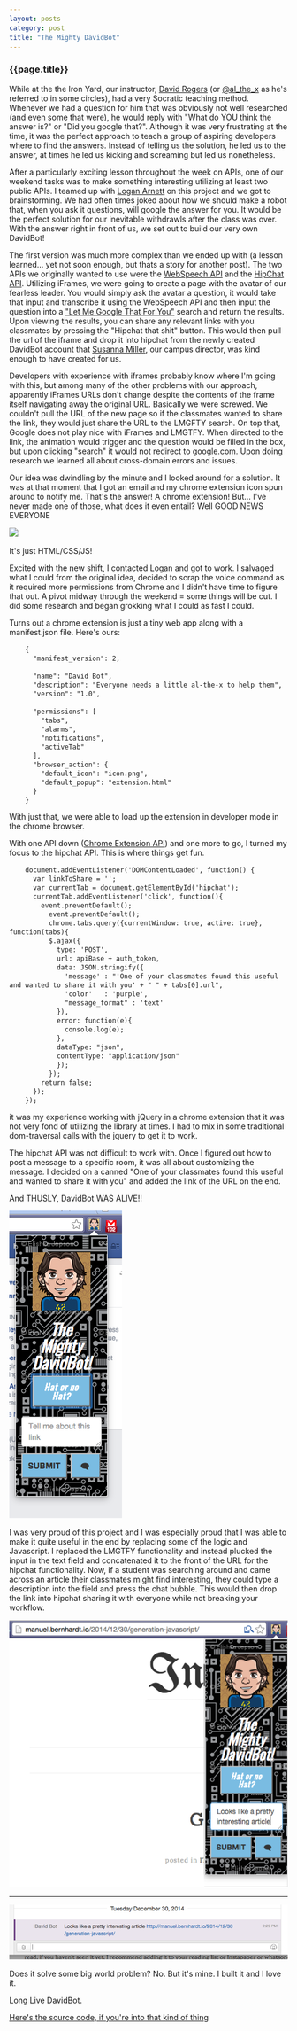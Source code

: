```yaml
---
layout: posts
category: post
title: "The Mighty DavidBot"
---
```


### {{page.title}}

While at the the Iron Yard, our instructor, [David Rogers](http://about.me/al_the_x) (or [@al_the\_x](http://www.twitter.com/al_the_x) as he's referred to in some circles), had a very Socratic teaching method. Whenever we had a question for him that was obviously not well researched (and even some that were), he would reply with "What do YOU think the answer is?" or "Did you google that?". Although it was very frustrating at the time, it was the perfect approach to teach a group of aspiring developers where to find the answers. Instead of telling us the solution, he led us to the answer, at times he led us kicking and screaming but led us nonetheless.

After a particularly exciting lesson throughout the week on APIs, one of our weekend tasks was to make something interesting utilizing at least two public APIs. I teamed up with [Logan Arnett](http://loganarnett.com/) on this project and we got to brainstorming. We had often times joked about how we should make a robot that, when you ask it questions, will google the answer for you. It would be the perfect solution for our inevitable withdrawls after the class was over. With the answer right in front of us, we set out to build our very own DavidBot!

The first version was much more complex than we ended up with (a lesson learned... yet not soon enough, but thats a story for another post). The two APIs we originally wanted to use were the [WebSpeech API](http://www.google.com/intl/en/chrome/demos/speech.html) and the [HipChat API](http://hipchat.com/docs/apiv2/). Utilizing iFrames, we were going to create a page with the avatar of our fearless leader. You would simply ask the avatar a question, it would take that input and transcribe it using the WebSpeech API and then input the question into a ["Let Me Google That For You"](http://lmgtfy.com) search and return the results. Upon viewing the results, you can share any relevant links with you classmates by pressing the "Hipchat that shit" button. This would then pull the url of the iframe and drop it into hipchat from the newly created DavidBot account that [Susanna Miller](https://twitter.com/susannajmiller), our campus director, was kind enough to have created for us.

Developers with experience with iframes probably know where I'm going with this, but among many of the other problems with our approach, apparently iFrames URLs don't change despite the contents of the frame itself navigating away the original URL. Basically we were screwed. We couldn't pull the URL of the new page so if the classmates wanted to share the link, they would just share the URL to the LMGFTY search. On top that, Google does not play nice with iFrames and LMGTFY. When directed to the link, the animation would trigger and the question would be filled in the box, but upon clicking "search" it would not redirect to google.com. Upon doing research we learned all about cross-domain errors and issues.

Our idea was dwindling by the minute and I looked around for a solution. It was at that moment that I got an email and my chrome extension icon spun around to notify me. That's the answer! A chrome extension! But... I've never made one of those, what does it even entail? Well GOOD NEWS EVERYONE

<img src="http://img2.wikia.nocookie.net/__cb20090731021518/en.futurama/images/thumb/a/ad/GoodNewsEveryone.jpg/500px-GoodNewsEveryone.jpg" />

It's just HTML/CSS/JS!

Excited with the new shift, I contacted Logan and got to work. I salvaged what I could from the original idea, decided to scrap the voice command as it required more permissions from Chrome and I didn't have time to figure that out. A pivot midway through the weekend = some things will be cut. I did some research and began grokking what I could as fast I could. 

Turns out a chrome extension is just a tiny web app along with a manifest.json file. Here's ours:



		{
		  "manifest_version": 2,

		  "name": "David Bot",
		  "description": "Everyone needs a little al-the-x to help them",
		  "version": "1.0",

		  "permissions": [
		    "tabs",
		    "alarms",
		    "notifications",
		    "activeTab"
		  ],
		  "browser_action": {
		    "default_icon": "icon.png",
		    "default_popup": "extension.html"
		  }
		}


With just that, we were able to load up the extension in developer mode in the chrome browser. 

With one API down ([Chrome Extension API](https://developer.chrome.com/extensions/api_index)) and one more to go, I turned my focus to the hipchat API. This is where things get fun.


		document.addEventListener('DOMContentLoaded', function() {
		  var linkToShare = '';
		  var currentTab = document.getElementById('hipchat');
		  currentTab.addEventListener('click', function(){
		    event.preventDefault();
		      event.preventDefault();
		      chrome.tabs.query({currentWindow: true, active: true}, function(tabs){
		      $.ajax({
		        type: 'POST',
		        url: apiBase + auth_token,
		        data: JSON.stringify({
		          'message' : "'One of your classmates found this useful and wanted to share it with you' + " " + tabs[0].url",
		          'color'   : 'purple',
		          "message_format" : 'text'
		        }),
		        error: function(e){
		          console.log(e);
		        },
		        dataType: "json",
		        contentType: "application/json"
		        });
		      });
		    return false;
		  });
		});


it was my experience working with jQuery in a chrome extension that it was not very fond of utilizing the library at times. I had to mix in some traditional dom-traversal calls with the jquery to get it to work.

The hipchat API was not difficult to work with. Once I figured out how to post a message to a specific room, it was all about customizing the message. I decided on a canned "One of your classmates found this useful and wanted to share it with you" and added the link of the URL on the end.

And THUSLY, DavidBot WAS ALIVE!!

<img src="/images/DavidBot.png" />

I was very proud of this project and I was especially proud that I was able to make it quite useful in the end by replacing some of the logic and Javascript. I replaced the LMGTFY functionality and instead plucked the input in the text field and concatenated it to the front of the URL for the hipchat functionality. Now, if a student was searching around and came across an article their classmates might find interesting, they could type a description into the field and press the chat bubble. This would then drop the link into hipchat sharing it with everyone while not breaking your workflow.

<img src="/images/DBbrowser.png" />
<hr />
<img src="/images/DBchat.png" />

Does it solve some big world problem? No. But it's mine. I built it and I love it.

Long Live DavidBot.

[Here's the source code, if you're into that kind of thing](https://github.com/LoganArnett/RESTfull-Weekend/tree/master/extension)

